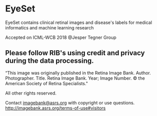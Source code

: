 # EyeSet

EyeSet contains clinical retinal images and disease's labels for medical informatics and machine learning research

Accepted on ICML-WCB 2018 @Jesper Tegner Group

## Please follow RIB's using credit and privacy during the data processing. 

“This image was originally published in the Retina Image Bank. Author. Photographer. Title. Retina Image Bank. Year; Image Number. © the American Society of Retina Specialists."

All other rights reserved.

Contact imagebank@asrs.org with copyright or use questions.
http://imagebank.asrs.org/terms-of-use#visitors
